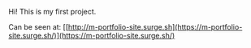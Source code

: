 Hi! This is my first project.

Can be seen at:
[[http://m-portfolio-site.surge.sh](https://m-portfolio-site.surge.sh/)](https://m-portfolio-site.surge.sh/)
